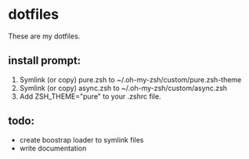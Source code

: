 # dotfiles

These are my dotfiles.

## install prompt:

1. Symlink (or copy) pure.zsh to ~/.oh-my-zsh/custom/pure.zsh-theme
2. Symlink (or copy) async.zsh to ~/.oh-my-zsh/custom/async.zsh
3. Add ZSH_THEME="pure" to your .zshrc file.

## todo:

- create boostrap loader to symlink files
- write documentation
